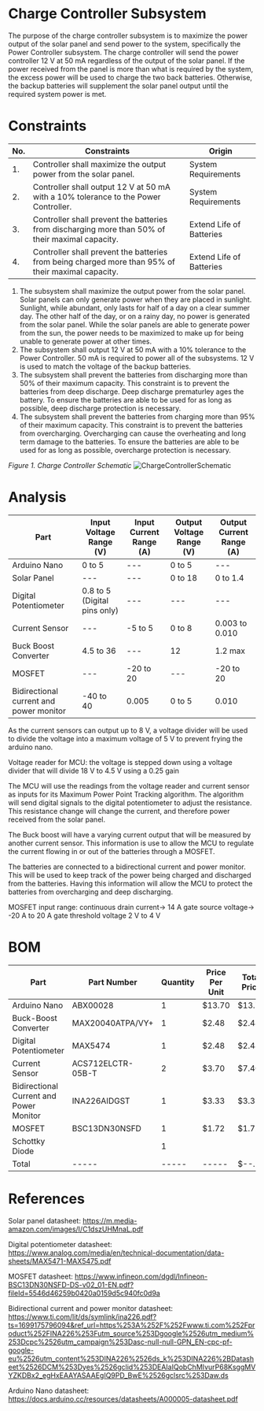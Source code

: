 # Charge Controller Subsystem

The purpose of the charge controller subsystem is to maximize the power output of the solar panel and send power to the system, specifically the Power Controller subsystem. The charge controller will send the power controller 12 V at 50 mA regardless of the output of the solar panel. If the power received from the panel is more than what is required by the system, the excess power will be used to charge the two back batteries. Otherwise, the backup batteries will supplement the solar panel output until the required system power is met. 
# Constraints
| No. | Constraints | Origin |
| --- | ----------- | ------ |
| 1.  | Controller shall maximize the output power from the solar panel. | System Requirements |
| 2.  | Controller shall output 12 V at 50 mA with a 10% tolerance to the Power Controller. | System Requirements |
| 3.  | Controller shall prevent the batteries from discharging more than 50% of their maximal capacity. | Extend Life of Batteries    |
| 4.  | Controller shall prevent the batteries from being charged more than 95% of their maximal capacity.  | Extend Life of Batteries    |

1. The subsystem shall maximize the output power from the solar panel. Solar panels can only generate power when they are placed in sunlight. Sunlight, while abundant, only lasts for half of a day on a clear summer day. The other half of the day, or on a rainy day, no power is generated from the solar panel. While the solar panels are able to generate power from the sun, the power needs to be maximized to make up for being unable to generate power at other times. 
2. The subsystem shall output 12 V at 50 mA with a 10% tolerance to the Power Controller. 50 mA is required to power all of the subsystems. 12 V is used to match the voltage of the backup batteries. 
3. The subsystem shall prevent the batteries from discharging more than 50% of their maximum capacity. This constraint is to prevent the batteries from deep discharge. Deep discharge prematurley ages the battery. To ensure the batteries are able to be used for as long as possible, deep discharge protection is necessary.
4. The subsystem shall prevent the batteries from charging more than 95% of their maximum capacity. This constraint is to prevent the batteries from overcharging. Overcharging can cause the overheating and long term damage to the batteries. To ensure the batteries are able to be used for as long as possible, overcharge protection is necessary. 

*Figure 1. Charge Controller Schematic*
![ChargeControllerSchematic](https://github.com/Brady-Beecham/Capstone-Team-PowerHouse/assets/45153206/70d331c8-993a-493d-aac8-c0ff65264913)

# Analysis

| Part | Input Voltage Range (V) | Input Current Range (A) | Output Voltage Range (V) | Output Current Range (A) |
| ------------ | ------------- | --------- | -------- | ---------- |
| Arduino Nano | 0 to 5 | --- | 0 to 5 | --- |
| Solar Panel | --- | --- | 0 to 18 | 0 to 1.4 |
| Digital Potentiometer | 0.8 to 5 (Digital pins only) | --- | --- | ---|
| Current Sensor | --- | -5 to 5 | 0 to 8 | 0.003 to 0.010 |
| Buck Boost Converter | 4.5 to 36 | --- | 12 | 1.2 max |
| MOSFET | --- | -20 to 20 | --- | -20 to 20 | 
| Bidirectional current and power monitor | -40 to 40 | 0.005 | 0 to 5 | 0.010 |


As the current sensors can output up to 8 V, a voltage divider will be used to divide the voltage into a maximum voltage of 5 V to prevent frying the arduino nano.

Voltage reader for MCU: the voltage is stepped down using a voltage divider that will divide 18 V to 4.5 V using a 0.25 gain

The MCU will use the readings from the voltage reader and current sensor as inputs for its Maximum Power Point Tracking algorithm. The algorithm will send digital signals to the digital potentiometer to adjust the resistance. This resistance change will change the current, and therefore power received from the solar panel. 

The Buck boost will have a varying current output that will be measured by another current sensor. This information is use to allow the MCU to regulate the current flowing in or out of the batteries through a MOSFET.

The batteries are connected to a bidirectional current and power monitor. This will be used to keep track of the power being charged and discharged from the batteries. Having this information will allow the MCU to protect the batteries from overcharging and deep discharging. 

MOSFET input range: 
 continuous drain current-> 14 A
 gate source voltage-> -20 A to 20 A
 gate threshold voltage 2 V to 4 V

# BOM
| Part | Part Number | Quantity | Price Per Unit | Total Price |
| ------------ | ------------- | --------- | -------- | ---------- |
| Arduino Nano | ABX00028 | 1 | $13.70 | $13.70 |
| Buck-Boost Converter | MAX20040ATPA/VY+ | 1 | $2.48 | $2.48 |
| Digital Potentiometer | MAX5474 | 1 | $2.48 | $2.48 |
| Current Sensor | ACS712ELCTR-05B-T | 2 | $3.70 | $7.40 |
| Bidirectional Current and Power Monitor | INA226AIDGST | 1 | $3.33 | $3.33 |
| MOSFET | BSC13DN30NSFD | 1 |$1.72 | $1.72 | 
| Schottky Diode | | 1 | | |
| Total | ----- | ----- | ----- | $--.-- |

# References
Solar panel datasheet: https://m.media-amazon.com/images/I/C1dszUHMnaL.pdf

Digital potentiometer datasheet: https://www.analog.com/media/en/technical-documentation/data-sheets/MAX5471-MAX5475.pdf

MOSFET datasheet: https://www.infineon.com/dgdl/Infineon-BSC13DN30NSFD-DS-v02_01-EN.pdf?fileId=5546d46259b0420a0159d5c940fc0d9a

Bidirectional current and power monitor datasheet: https://www.ti.com/lit/ds/symlink/ina226.pdf?ts=1699175796094&ref_url=https%253A%252F%252Fwww.ti.com%252Fproduct%252FINA226%253Futm_source%253Dgoogle%2526utm_medium%253Dcpc%2526utm_campaign%253Dasc-null-null-GPN_EN-cpc-pf-google-eu%2526utm_content%253DINA226%2526ds_k%253DINA226%2BDatasheet%2526DCM%253Dyes%2526gclid%253DEAIaIQobChMIvurP68KsggMVYZKDBx2_egHxEAAYASAAEgIQ9PD_BwE%2526gclsrc%253Daw.ds

Arduino Nano datasheet: https://docs.arduino.cc/resources/datasheets/A000005-datasheet.pdf
